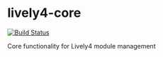 # lively4-core 

[![Build Status](https://travis-ci.org/LivelyKernel/lively4-core.svg)](https://travis-ci.org/LivelyKernel/lively4-core)

Core functionality for Lively4 module management

#

